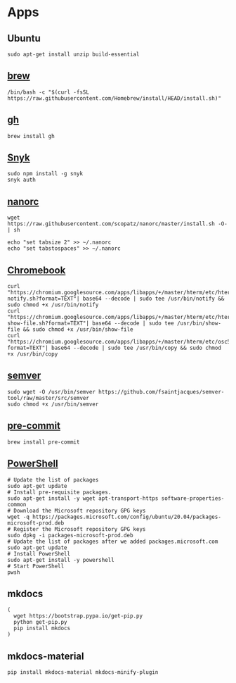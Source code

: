 # Apps

## Ubuntu

```shell
sudo apt-get install unzip build-essential
```

## [brew](https://brew.sh/)

```shell
/bin/bash -c "$(curl -fsSL https://raw.githubusercontent.com/Homebrew/install/HEAD/install.sh)"
```

## [gh](https://github.com/cli/cli)

```shell
brew install gh
```

## [Snyk](https://snyk.io/)

```shell
sudo npm install -g snyk
snyk auth
```

## [nanorc](https://github.com/scopatz/nanorc)

```shell
wget https://raw.githubusercontent.com/scopatz/nanorc/master/install.sh -O- | sh
```

```shell
echo "set tabsize 2" >> ~/.nanorc
echo "set tabstospaces" >> ~/.nanorc
```

## [Chromebook](https://chromium.googlesource.com/apps/libapps/+/hterm-1.80/nassh/doc/FAQ.md#How-do-I-copy-text-from-the-terminal)

```shell
curl "https://chromium.googlesource.com/apps/libapps/+/master/hterm/etc/hterm-notify.sh?format=TEXT"| base64 --decode | sudo tee /usr/bin/notify && sudo chmod +x /usr/bin/notify
curl "https://chromium.googlesource.com/apps/libapps/+/master/hterm/etc/hterm-show-file.sh?format=TEXT"| base64 --decode | sudo tee /usr/bin/show-file && sudo chmod +x /usr/bin/show-file
curl "https://chromium.googlesource.com/apps/libapps/+/master/hterm/etc/osc52.sh?format=TEXT"| base64 --decode | sudo tee /usr/bin/copy && sudo chmod +x /usr/bin/copy
```

## [semver](https://github.com/fsaintjacques/semver-tool)

```shell
sudo wget -O /usr/bin/semver https://github.com/fsaintjacques/semver-tool/raw/master/src/semver
sudo chmod +x /usr/bin/semver
```

## [pre-commit](https://pre-commit.com/#install)

```shell
brew install pre-commit
```

## [PowerShell](https://docs.microsoft.com/en-us/powershell/scripting/install/install-ubuntu?view=powershell-7.2#installation-via-package-repository)

```shell
# Update the list of packages
sudo apt-get update
# Install pre-requisite packages.
sudo apt-get install -y wget apt-transport-https software-properties-common
# Download the Microsoft repository GPG keys
wget -q https://packages.microsoft.com/config/ubuntu/20.04/packages-microsoft-prod.deb
# Register the Microsoft repository GPG keys
sudo dpkg -i packages-microsoft-prod.deb
# Update the list of packages after we added packages.microsoft.com
sudo apt-get update
# Install PowerShell
sudo apt-get install -y powershell
# Start PowerShell
pwsh
```

## mkdocs

```shell
(
  wget https://bootstrap.pypa.io/get-pip.py
  python get-pip.py
  pip install mkdocs
)
```

## mkdocs-material

```shell
pip install mkdocs-material mkdocs-minify-plugin
```
